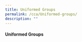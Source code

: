 ```yaml
---
title: Uniformed Groups
permalink: /cca/Uniformed-groups/
description: ""
---
```

#### **Uniformed Groups**